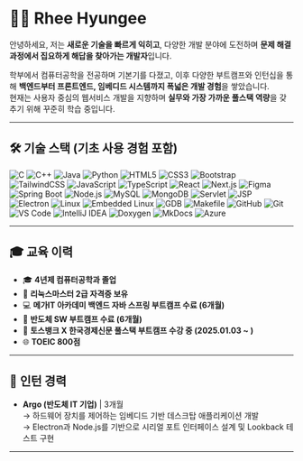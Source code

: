 # 👨‍💻 Rhee Hyungee

안녕하세요, 저는 **새로운 기술을 빠르게 익히고**, 다양한 개발 분야에 도전하며 **문제 해결 과정에서 집요하게 해답을 찾아가는 개발자**입니다.

학부에서 컴퓨터공학을 전공하며 기본기를 다졌고, 이후 다양한 부트캠프와 인턴십을 통해 **백엔드부터 프론트엔드, 임베디드 시스템까지 폭넓은 개발 경험**을 쌓았습니다.  
현재는 사용자 중심의 웹서비스 개발을 지향하며 **실무와 가장 가까운 풀스택 역량**을 갖추기 위해 꾸준히 학습 중입니다.

---

## 🛠 기술 스택 (기초 사용 경험 포함)


![C](https://img.shields.io/badge/C-A8B9CC?style=for-the-badge&logo=c&logoColor=white)
![C++](https://img.shields.io/badge/C%2B%2B-00599C?style=for-the-badge&logo=c%2B%2B&logoColor=white)
![Java](https://img.shields.io/badge/Java-007396?style=for-the-badge&logo=java&logoColor=white)
![Python](https://img.shields.io/badge/Python-3776AB?style=for-the-badge&logo=python&logoColor=white)
![HTML5](https://img.shields.io/badge/HTML5-E34F26?style=for-the-badge&logo=html5&logoColor=white)
![CSS3](https://img.shields.io/badge/CSS3-1572B6?style=for-the-badge&logo=css3&logoColor=white)
![Bootstrap](https://img.shields.io/badge/Bootstrap-7952B3?style=for-the-badge&logo=bootstrap&logoColor=white)
![TailwindCSS](https://img.shields.io/badge/TailwindCSS-06B6D4?style=for-the-badge&logo=tailwindcss&logoColor=white)
![JavaScript](https://img.shields.io/badge/JavaScript-F7DF1E?style=for-the-badge&logo=javascript&logoColor=black)
![TypeScript](https://img.shields.io/badge/TypeScript-3178C6?style=for-the-badge&logo=typescript&logoColor=white)
![React](https://img.shields.io/badge/React-61DAFB?style=for-the-badge&logo=react&logoColor=black)
![Next.js](https://img.shields.io/badge/Next.js-000000?style=for-the-badge&logo=nextdotjs&logoColor=white)
![Figma](https://img.shields.io/badge/Figma-F24E1E?style=for-the-badge&logo=figma&logoColor=white)
![Spring Boot](https://img.shields.io/badge/Spring%20Boot-6DB33F?style=for-the-badge&logo=springboot&logoColor=white)
![Node.js](https://img.shields.io/badge/Node.js-339933?style=for-the-badge&logo=node.js&logoColor=white)
![MySQL](https://img.shields.io/badge/MySQL-4479A1?style=for-the-badge&logo=mysql&logoColor=white)
![MongoDB](https://img.shields.io/badge/MongoDB-47A248?style=for-the-badge&logo=mongodb&logoColor=white)
![Servlet](https://img.shields.io/badge/Servlet-007396?style=for-the-badge&logo=java&logoColor=white)
![JSP](https://img.shields.io/badge/JSP-007396?style=for-the-badge&logo=java&logoColor=white)
![Electron](https://img.shields.io/badge/Electron-47848F?style=for-the-badge&logo=Electron&logoColor=white)
![Linux](https://img.shields.io/badge/Linux-FCC624?style=for-the-badge&logo=linux&logoColor=black)
![Embedded Linux](https://img.shields.io/badge/Embedded%20Linux-000000?style=for-the-badge&logo=linux&logoColor=white)
![GDB](https://img.shields.io/badge/GDB-000000?style=for-the-badge&logo=gnu&logoColor=white)
![Makefile](https://img.shields.io/badge/Makefile-3776AB?style=for-the-badge&logo=cmake&logoColor=white)
![GitHub](https://img.shields.io/badge/GitHub-181717?style=for-the-badge&logo=github&logoColor=white)
![Git](https://img.shields.io/badge/Git-F05032?style=for-the-badge&logo=git&logoColor=white)
![VS Code](https://img.shields.io/badge/VS%20Code-007ACC?style=for-the-badge&logo=visualstudiocode&logoColor=white)
![IntelliJ IDEA](https://img.shields.io/badge/IntelliJ-000000?style=for-the-badge&logo=intellijidea&logoColor=white)
![Doxygen](https://img.shields.io/badge/Doxygen-0066A1?style=for-the-badge&logoColor=white)
![MkDocs](https://img.shields.io/badge/MkDocs-000000?style=for-the-badge&logoColor=white)
![Azure](https://img.shields.io/badge/Azure-0078D4?style=for-the-badge&logo=microsoftazure&logoColor=white)

---

## 🎓 교육 이력

- 🎓 **4년제 컴퓨터공학과 졸업**
- 🏅 **리눅스마스터 2급 자격증 보유**
- 💻 **메가IT 아카데미 백엔드 자바 스프링 부트캠프 수료 (6개월)**
- 🔧 **반도체 SW 부트캠프 수료 (6개월)**
- 🚀 **토스뱅크 X 한국경제신문 풀스택 부트캠프 수강 중 (2025.01.03 ~ )**
- 🌐 **TOEIC 800점**

---

## 🏢 인턴 경력

- **Argo (반도체 IT 기업)** | 3개월  
  → 하드웨어 장치를 제어하는 임베디드 기반 데스크탑 애플리케이션 개발  
  → Electron과 Node.js를 기반으로 시리얼 포트 인터페이스 설계 및 Lookback 테스트 구현

---


